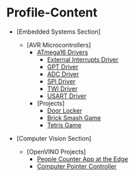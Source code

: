 # Profile-Content

- [Embedded Systems Section]
  - [AVR Microcontrollers]
    - [ATmega16 Drivers](https://github.com/Eslam26/ATmega16-Drivers)
      - [External Interrupts Driver](https://github.com/Eslam26/ATmega16-Drivers/tree/master/External_Interrupts)
      - [GPT Driver](https://github.com/Eslam26/ATmega16-Drivers/tree/master/GPT)
      - [ADC Driver](https://github.com/Eslam26/ATmega16-Drivers/tree/master/ADC)
      - [SPI Driver](https://github.com/Eslam26/ATmega16-Drivers/tree/master/SPI)
      - [TWI Driver](https://github.com/Eslam26/ATmega16-Drivers/tree/master/TWI)
      - [USART Driver](https://github.com/Eslam26/ATmega16-Drivers/tree/master/USART)
    - [Projects]
      - [Door Locker](https://github.com/Eslam26/Door-Locker)
      - [Brick Smash Game](https://github.com/Eslam26/BRICK_SMASH_GAME)
      - [Tetris Game](https://github.com/Eslam26/TETRIS_GAME)
    
- [Computer Vision Section]
  - [OpenVINO Projects]
    - [People Counter App at the Edge](https://github.com/Eslam26/People-Counter-App-at-the-Edge)
    - [Computer Pointer Controller](https://github.com/Eslam26/Computer-Pointer-Controller)
